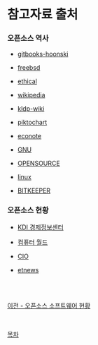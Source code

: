 # 참고자료 출처

### 오픈소스 역사
- [gitbooks-hoonski](https://hoonski.gitbooks.io/opsowatch/content/chapter2.html)

- [freebsd](https://docs.freebsd.org/doc/11.0-RELEASE/usr/local/share/doc/freebsd/ko/articles/bsdl-gpl/index.html)

- [ethical](https://ethical.net/technology/what-is-open-source-software-a-definition-history-of-oss/)

- [wikipedia](https://en.wikipedia.org/wiki/History_of_free_and_open-source_software)

- [kldp-wiki](https://wiki.kldp.org/HOWTO/html/Secure-Programs-HOWTO/history.html)

- [piktochart](https://magic.piktochart.com/)

- [econote](http://www.econote.co.kr)

- [GNU](https://www.gnu.org/)

- [OPENSOURCE](https://opensource.org/)

- [linux](https://www.linux.org/)

- [BITKEEPER](https://www.bitkeeper.org/)

### 오픈소스 현황
- [KDI 경제정보센터](https://eiec.kdi.re.kr/policy/domesticView.do?ac=0000151326&issus=O&pp=20&datecount=&pg=)

- [컴퓨터 월드](http://www.comworld.co.kr)

- [CIO](https://www.ciokorea.com/news/210984)

- [etnews](https://www.etnews.com/20220601000093)

<br><br>

[이전 - 오픈소스 소프트웨어 현황](Current.md)

<br>

[목차](README.md)